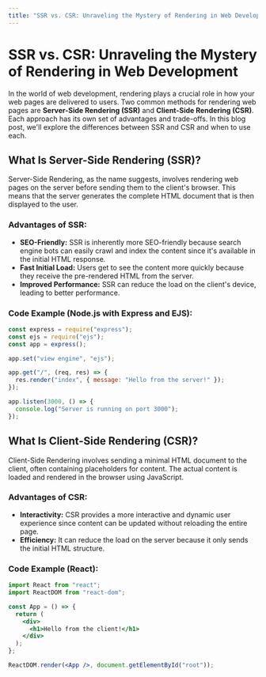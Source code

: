 ```yaml
---
title: "SSR vs. CSR: Unraveling the Mystery of Rendering in Web Development"
---
```


# SSR vs. CSR: Unraveling the Mystery of Rendering in Web Development

In the world of web development, rendering plays a crucial role in how your web pages are delivered to users. Two common methods for rendering web pages are **Server-Side Rendering (SSR)** and **Client-Side Rendering (CSR)**. Each approach has its own set of advantages and trade-offs. In this blog post, we'll explore the differences between SSR and CSR and when to use each.

## What Is Server-Side Rendering (SSR)?

Server-Side Rendering, as the name suggests, involves rendering web pages on the server before sending them to the client's browser. This means that the server generates the complete HTML document that is then displayed to the user.

### Advantages of SSR:

- **SEO-Friendly:** SSR is inherently more SEO-friendly because search engine bots can easily crawl and index the content since it's available in the initial HTML response.
- **Fast Initial Load:** Users get to see the content more quickly because they receive the pre-rendered HTML from the server.
- **Improved Performance:** SSR can reduce the load on the client's device, leading to better performance.

### Code Example (Node.js with Express and EJS):

```javascript
const express = require("express");
const ejs = require("ejs");
const app = express();

app.set("view engine", "ejs");

app.get("/", (req, res) => {
  res.render("index", { message: "Hello from the server!" });
});

app.listen(3000, () => {
  console.log("Server is running on port 3000");
});
```

## What Is Client-Side Rendering (CSR)?

Client-Side Rendering involves sending a minimal HTML document to the client, often containing placeholders for content. The actual content is loaded and rendered in the browser using JavaScript.

### Advantages of CSR:

- **Interactivity:** CSR provides a more interactive and dynamic user experience since content can be updated without reloading the entire page.
- **Efficiency:** It can reduce the load on the server because it only sends the initial HTML structure.

### Code Example (React):

```jsx
import React from "react";
import ReactDOM from "react-dom";

const App = () => {
  return (
    <div>
      <h1>Hello from the client!</h1>
    </div>
  );
};

ReactDOM.render(<App />, document.getElementById("root"));
```
